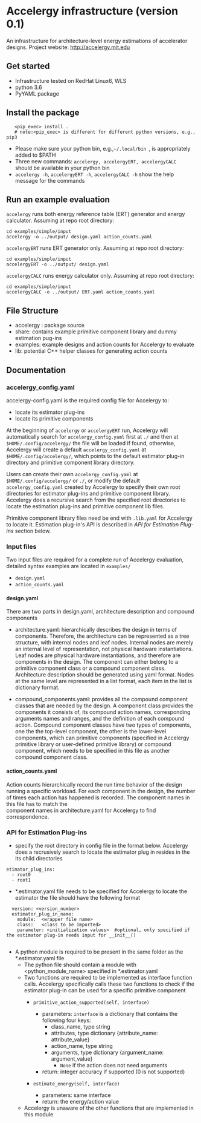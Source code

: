 # Accelergy infrastructure (version 0.1)

An infrastructure for architecture-level energy estimations of accelerator designs. Project website: http://accelergy.mit.edu

## Get started 
- Infrastructure tested on RedHat Linux6, WLS
- python 3.6
- PyYAML package 

## Install the package
```
   <pip_exec> install .
   # note:<pip_exec> is different for different python versions, e.g., pip3      
```
- Please make sure your python bin, e.g.,```~/.local/bin ```, is appropriately added to $PATH 
- Three new commands: ```accelergy, accelergyERT, accelergyCALC ```  should be available in your python bin 
- ```accelergy -h```, ```accelergyERT -h```, ```accelergyCALC -h``` show the help message for the commands

## Run an example evaluation

```accelergy``` runs both energy reference table (ERT) generator and energy calculator. Assuming at repo root directory:
``` 
cd examples/simple/input
accelergy -o ../output/ design.yaml action_counts.yaml 
```

```accelergyERT```  runs ERT generator only. Assuming at repo root directory:

```
cd examples/simple/input
accelergyERT -o ../output/ design.yaml
``` 

```accelergyCALC```  runs energy calculator only. Assuming at repo root directory:

```
cd examples/simple/input
accelergyCALC -o ../output/ ERT.yaml action_counts.yaml 
``` 


## File Structure
- accelergy : package source
- share: contains example primitive component library and dummy estimation pug-ins
- examples: example designs and action counts for Accelergy to evaluate
- lib: potential C++ helper classes for generating action counts

## Documentation

### accelergy_config.yaml
   accelergy-config.yaml is the required config file for Accelergy to:
   - locate its estimator plug-ins
   - locate its primitive components
   
At the beginning of ```accelergy``` or ```accelergyERT``` run, Accelergy will automatically search for ```accelergy_config.yaml``` first at ```./``` and then at ```$HOME/.config/accelergy/``` the file will be loaded if found, otherwise, Accelergy will create a default 
   ```accelergy_config.yaml``` at ```$HOME/.config/accelergy/```, which points to the default estimator plug-in directory and primitive component library directory.

Users can create their own  ```accelergy_config.yaml``` at ```$HOME/.config/accelergy/``` or ```./```, or modify the default 
```accelergy_config.yaml``` created by Accelergy to specify their own root directories for estimator plug-ins and primitive component library.
Accelergy does a recursive search from the specified root directories to locate the estimation  plug-ins and primitive component lib files.

Primitive component library files need be end with ```.lib.yaml``` for Accelergy to locate it. 
Estimation plug-in's API is described in *API for Estimation Plug-ins* section below. 

### Input files
Two input files are required for a complete run of Accelergy evaluation, 
detailed syntax examples are located in ```examples/```

- ```design.yaml```
- ```action_counts.yaml```

#### design.yaml
  There are two parts in design.yaml, architecture description and compound components
- architecture.yaml: hierarchically describes the design in terms of components. 
Therefore, the architecture can be represented as a tree structure, with internal nodes
and leaf nodes. Internal nodes are merely an internal level of representation,
not physical hardware instantiations. Leaf nodes are physical hardware instantiations, 
and therefore are components in the design. The component can either belong to a primitive component class or 
a compound component class. Architecture description should be generated using yaml format. 
Nodes at the same level are represented in a list format, each item in the list is dictionary format. 


- compound_components.yaml: provides all the compound component classes that are needed by the design. A component class
provides the components it consists of, its compound action names, corresponding arguments names and ranges, and 
the definition of each compound action. Compound component classes have two types of components, one the the top-level component, 
the other is the lower-level components, which can primitive components (specified in Accelergy primitive library 
or user-defined primitive library) or compound component, which needs to be specified in this file as another compound 
component class. 

#### action_counts.yaml
Action counts hierarchically record the run time behavior of the design running a specific workload. For each component in the design,
the number of times each action has happened is recorded. The component names in this file has to match the  
component names in architecture.yaml for Accelergy to find correspondence. 

### API for Estimation Plug-ins
- specify the root directory in config file in the format below. Accelergy does a recrusively search to locate the estimator 
plug in resides in the its child directories
```
etimator_plug_ins:
  - root0
  - root1
```
  
- *.estimator.yaml file needs to be specified for Accelergy to locate the estimator
  the file should have the following format
```
  version: <version_number> 
  estimator_plug_in_name:
    module:  <wrapper file name>
    class:   <class to be imported>
    parameter: <initialization values>  #optional, only specified if the estimator plug-in needs input for __init__()
    
```

- A python module is required to be present in the same folder as the *.estimator.yaml file
    - The python file should contain a module with <python_module_name> specified in *.estimator.yaml
    - Two functions are required to be implemented as interface function calls. Accelergy specifically calls
    these two functions to check if the estimator plug-in can be used for a specific primitive component
        - ``` primitive_action_supported(self, interface) ```
            - parameters: ```interface``` is a dictionary that contains the following four keys:
                - class_name, type string
                - attributes, type dictionary {attribute_name: attribute_value}
                - action_name, type string
                - arguments, type dictionary {argument_name: argument_value} 
                    - ```None``` if the action does not need arguments
            - return: integer accuracy if supported (0 is not supported)
                
        - ```estimate_energy(self, interface) ```
            - parameters: same interface
            - return: the energy/action value
    - Accelergy is unaware of the other functions that are implemented in this module
    

